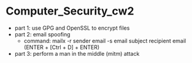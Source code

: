 # Computer_Security_cw2

- part 1: use GPG and OpenSSL to encrypt files
- part 2: email spoofing
  - command: mailx -r sender email -s email subject recipient email (ENTER + [Ctrl + D] + ENTER)
- part 3: perform a man in the middle (mitm) attack
